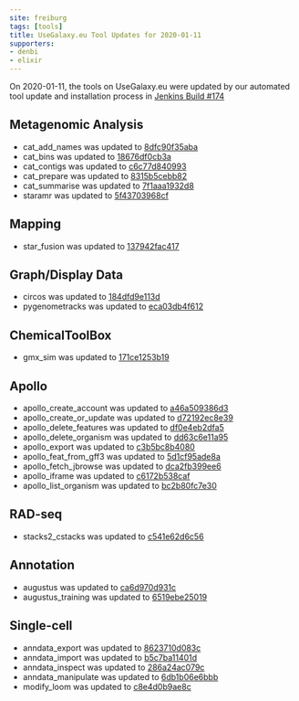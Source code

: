 ```yaml
---
site: freiburg
tags: [tools]
title: UseGalaxy.eu Tool Updates for 2020-01-11
supporters:
- denbi
- elixir
---
```


On 2020-01-11, the tools on UseGalaxy.eu were updated by our automated tool update and installation process in [Jenkins Build #174](https://build.galaxyproject.eu/job/usegalaxy-eu/job/install-tools/#174/)


## Metagenomic Analysis

- cat_add_names was updated to [8dfc90f35aba](https://toolshed.g2.bx.psu.edu/view/iuc/cat_add_names/8dfc90f35aba)
- cat_bins was updated to [18676df0cb3a](https://toolshed.g2.bx.psu.edu/view/iuc/cat_bins/18676df0cb3a)
- cat_contigs was updated to [c6c77d840993](https://toolshed.g2.bx.psu.edu/view/iuc/cat_contigs/c6c77d840993)
- cat_prepare was updated to [8315b5cebb82](https://toolshed.g2.bx.psu.edu/view/iuc/cat_prepare/8315b5cebb82)
- cat_summarise was updated to [7f1aaa1932d8](https://toolshed.g2.bx.psu.edu/view/iuc/cat_summarise/7f1aaa1932d8)
- staramr was updated to [5f43703968cf](https://toolshed.g2.bx.psu.edu/view/nml/staramr/5f43703968cf)

## Mapping

- star_fusion was updated to [137942fac417](https://toolshed.g2.bx.psu.edu/view/iuc/star_fusion/137942fac417)

## Graph/Display Data

- circos was updated to [184dfd9e113d](https://toolshed.g2.bx.psu.edu/view/iuc/circos/184dfd9e113d)
- pygenometracks was updated to [eca03db4f612](https://toolshed.g2.bx.psu.edu/view/iuc/pygenometracks/eca03db4f612)

## ChemicalToolBox

- gmx_sim was updated to [171ce1253b19](https://toolshed.g2.bx.psu.edu/view/chemteam/gmx_sim/171ce1253b19)

## Apollo

- apollo_create_account was updated to [a46a509386d3](https://toolshed.g2.bx.psu.edu/view/gga/apollo_create_account/a46a509386d3)
- apollo_create_or_update was updated to [d72192ec8e39](https://toolshed.g2.bx.psu.edu/view/gga/apollo_create_or_update/d72192ec8e39)
- apollo_delete_features was updated to [df0e4eb2dfa5](https://toolshed.g2.bx.psu.edu/view/gga/apollo_delete_features/df0e4eb2dfa5)
- apollo_delete_organism was updated to [dd63c6e11a95](https://toolshed.g2.bx.psu.edu/view/gga/apollo_delete_organism/dd63c6e11a95)
- apollo_export was updated to [c3b5bc8b4080](https://toolshed.g2.bx.psu.edu/view/gga/apollo_export/c3b5bc8b4080)
- apollo_feat_from_gff3 was updated to [5d1cf95ade8a](https://toolshed.g2.bx.psu.edu/view/gga/apollo_feat_from_gff3/5d1cf95ade8a)
- apollo_fetch_jbrowse was updated to [dca2fb399ee6](https://toolshed.g2.bx.psu.edu/view/gga/apollo_fetch_jbrowse/dca2fb399ee6)
- apollo_iframe was updated to [c6172b538caf](https://toolshed.g2.bx.psu.edu/view/gga/apollo_iframe/c6172b538caf)
- apollo_list_organism was updated to [bc2b80fc7e30](https://toolshed.g2.bx.psu.edu/view/gga/apollo_list_organism/bc2b80fc7e30)

## RAD-seq

- stacks2_cstacks was updated to [c541e62d6c56](https://toolshed.g2.bx.psu.edu/view/iuc/stacks2_cstacks/c541e62d6c56)

## Annotation

- augustus was updated to [ca6d970d931c](https://toolshed.g2.bx.psu.edu/view/bgruening/augustus/ca6d970d931c)
- augustus_training was updated to [6519ebe25019](https://toolshed.g2.bx.psu.edu/view/bgruening/augustus_training/6519ebe25019)

## Single-cell

- anndata_export was updated to [8623710d083c](https://toolshed.g2.bx.psu.edu/view/iuc/anndata_export/8623710d083c)
- anndata_import was updated to [b5c7ba11401d](https://toolshed.g2.bx.psu.edu/view/iuc/anndata_import/b5c7ba11401d)
- anndata_inspect was updated to [286a24ac079c](https://toolshed.g2.bx.psu.edu/view/iuc/anndata_inspect/286a24ac079c)
- anndata_manipulate was updated to [6db1b06e6bbb](https://toolshed.g2.bx.psu.edu/view/iuc/anndata_manipulate/6db1b06e6bbb)
- modify_loom was updated to [c8e4d0b9ae8c](https://toolshed.g2.bx.psu.edu/view/iuc/modify_loom/c8e4d0b9ae8c)

